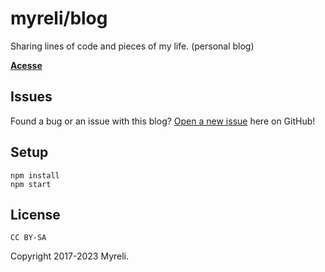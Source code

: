 # myreli/blog

Sharing lines of code and pieces of my life. (personal blog)

**[Acesse](https://blog.myreli.dev)**

## Issues

Found a bug or an issue with this blog? [Open a new issue](https://github.com/myreli/blog/issues) here on GitHub!

## Setup

```shell
npm install
npm start
```

## License

`CC BY-SA`

Copyright 2017-2023 Myreli.
